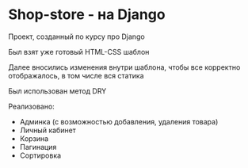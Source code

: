 # Shop-store - на Django
Проект, созданный по курсу про Django

Был взят уже готовый HTML-CSS шаблон

Далее вносились изменения внутри шаблона, чтобы все корректно отображалось, в том числе вся статика

Был использован метод DRY

Реализовано:
- Админка (с возможностью добавления, удаления товара)
- Личный кабинет
- Корзина
- Пагинация
- Сортировка
